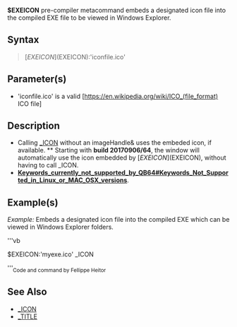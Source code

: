 **$EXEICON** pre-compiler  metacommand embeds a designated icon file into the compiled EXE file to be viewed in Windows Explorer.


## Syntax

>  [$EXEICON]($EXEICON):'iconfile.ico'


## Parameter(s)

* 'iconfile.ico' is a valid [https://en.wikipedia.org/wiki/ICO_(file_format) ICO file]


## Description


* Calling [_ICON](_ICON) without an imageHandle& uses the embeded icon, if available.
** Starting with **build 20170906/64**, the window will automatically use the icon embedded by [$EXEICON]($EXEICON), without having to call _ICON.
* **[Keywords_currently_not_supported_by_QB64#Keywords_Not_Supported_in_Linux_or_MAC_OSX_versions](Keywords_currently_not_supported_by_QB64#Keywords_Not_Supported_in_Linux_or_MAC_OSX_versions)**.


## Example(s)

*Example:* Embeds a designated icon file into the compiled EXE which can be viewed in Windows Explorer folders.

'''vb

$EXEICON:'myexe.ico'
_ICON

'''<sub>Code and command by Fellippe Heitor</sub> 


## See Also

* [_ICON](_ICON)
* [_TITLE](_TITLE)
 




